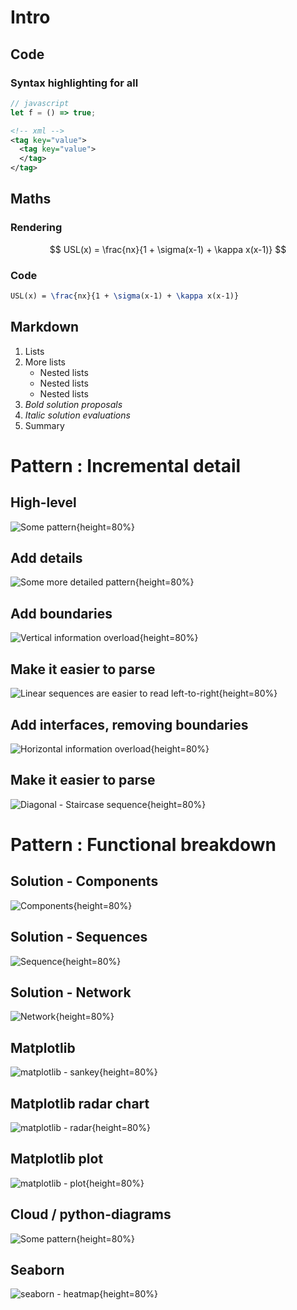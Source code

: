 # Intro

## Code

### Syntax highlighting for all

```javascript
// javascript
let f = () => true;
```

```xml
<!-- xml -->
<tag key="value">
  <tag key="value">
  </tag>
</tag>
```

## Maths

### Rendering

$$
USL(x) = \frac{nx}{1 + \sigma(x-1) + \kappa x(x-1)}
$$

### Code

```latex
USL(x) = \frac{nx}{1 + \sigma(x-1) + \kappa x(x-1)}
```

## Markdown

 1. Lists
 2. More lists
    * Nested lists
    * Nested lists
    * Nested lists
 3. *Bold solution proposals*
 4. _Italic solution evaluations_
 5. Summary

# Pattern : Incremental detail

## High-level

![Some pattern](./out/pattern-001-001.svg){height=80%}

## Add details

![Some more detailed pattern](./out/pattern-001-002.svg){height=80%}

## Add boundaries

![Vertical information overload](./out/pattern-001-003.svg){height=80%}

## Make it easier to parse

![Linear sequences are easier to read left-to-right](./out/pattern-001-004.svg){height=80%}

## Add interfaces, removing boundaries

![Horizontal information overload](./out/pattern-001-005.svg){height=80%}

## Make it easier to parse

![Diagonal - Staircase sequence](./out/pattern-001-006.svg){height=80%}

# Pattern : Functional breakdown

## Solution - Components

![Components](./out/pattern-002-001.svg){height=80%}

## Solution - Sequences

![Sequence](./out/pattern-002-002.svg){height=80%}

## Solution - Network

![Network](./out/pattern-002-003.svg){height=80%}

## Matplotlib

![matplotlib - sankey](./out/sankey.matplotlib.py.svg){height=80%}

## Matplotlib radar chart

![matplotlib - radar](./out/radar.matplotlib.py.svg){height=80%}

## Matplotlib plot

![matplotlib - plot](./out/plot.matplotlib.py.svg){height=80%}

## Cloud / python-diagrams

![Some pattern](./out/aws-001.png){height=80%}

## Seaborn

![seaborn - heatmap](./out/heatmap-001.seaborn.py.svg){height=80%}

